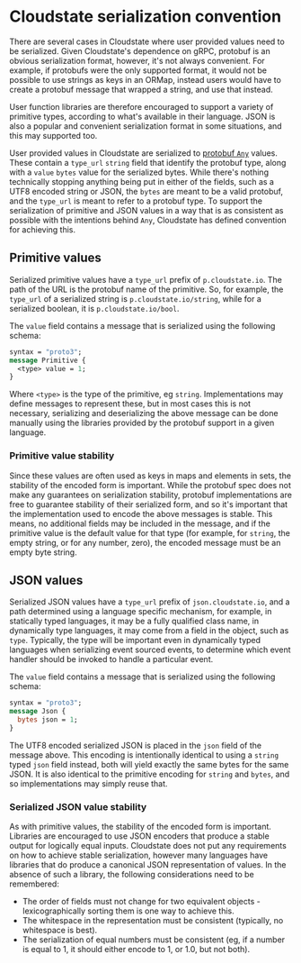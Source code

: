 # Cloudstate serialization convention

There are several cases in Cloudstate where user provided values need to be serialized. Given Cloudstate's dependence on gRPC, protobuf is an obvious serialization format, however, it's not always convenient. For example, if protobufs were the only supported format, it would not be possible to use strings as keys in an ORMap, instead users would have to create a protobuf message that wrapped a string, and use that instead.

User function libraries are therefore encouraged to support a variety of primitive types, according to what's available in their language. JSON is also a popular and convenient serialization format in some situations, and this may supported too.

User provided values in Cloudstate are serialized to [protobuf `Any`](https://developers.google.com/protocol-buffers/docs/proto3#any) values. These contain a `type_url` `string` field that identify the protobuf type, along with a `value` `bytes` value for the serialized bytes. While there's nothing technically stopping anything being put in either of the fields, such as a UTF8 encoded string or JSON, the `bytes` are meant to be a valid protobuf, and the `type_url` is meant to refer to a protobuf type. To support the serialization of primitive and JSON values in a way that is as consistent as possible with the intentions behind `Any`, Cloudstate has defined convention for achieving this.

## Primitive values

Serialized primitive values have a `type_url` prefix of `p.cloudstate.io`. The path of the URL is the protobuf name of the primitive. So, for example, the `type_url` of a serialized string is `p.cloudstate.io/string`, while for a serialized boolean, it is `p.cloudstate.io/bool`.

The `value` field contains a message that is serialized using the following schema:

```proto
syntax = "proto3";
message Primitive {
  <type> value = 1;
}
```

Where `<type>` is the type of the primitive, eg `string`. Implementations may define messages to represent these, but in most cases this is not necessary, serializing and deserializing the above message can be done manually using the libraries provided by the protobuf support in a given language.

### Primitive value stability

Since these values are often used as keys in maps and elements in sets, the stability of the encoded form is important. While the protobuf spec does not make any guarantees on serialization stability, protobuf implementations are free to guarantee stability of their serialized form, and so it's important that the implementation used to encode the above messages is stable. This means, no additional fields may be included in the message, and if the primitive value is the default value for that type (for example, for `string`, the empty string, or for any number, zero), the encoded message must be an empty byte string.

## JSON values

Serialized JSON values have a `type_url` prefix of `json.cloudstate.io`, and a path determined using a language specific mechanism, for example, in statically typed languages, it may be a fully qualified class name, in dynamically type languages, it may come from a field in the object, such as `type`. Typically, the type will be important even in dynamically typed languages when serializing event sourced events, to determine which event handler should be invoked to handle a particular event.

The `value` field contains a message that is serialized using the following schema:

```proto
syntax = "proto3";
message Json {
  bytes json = 1;
}
```

The UTF8 encoded serialized JSON is placed in the `json` field of the message above. This encoding is intentionally identical to using a `string` typed `json` field instead, both will yield exactly the same bytes for the same JSON. It is also identical to the primitive encoding for `string` and `bytes`, and so implementations may simply reuse that.

### Serialized JSON value stability

As with primitive values, the stability of the encoded form is important. Libraries are encouraged to use JSON encoders that produce a stable output for logically equal inputs. Cloudstate does not put any requirements on how to achieve stable serialization, however many languages have libraries that do produce a canonical JSON representation of values. In the absence of such a library, the following considerations need to be remembered:

* The order of fields must not change for two equivalent objects - lexicographically sorting them is one way to achieve this.
* The whitespace in the representation must be consistent (typically, no whitespace is best).
* The serialization of equal numbers must be consistent (eg, if a number is equal to 1, it should either encode to 1, or 1.0, but not both).

